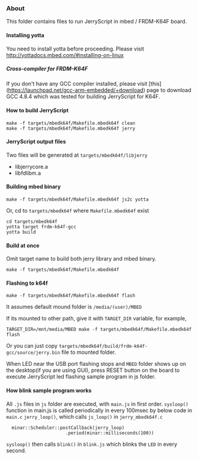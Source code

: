 ### About

This folder contains files to run JerryScript in mbed / FRDM-K64F board.

#### Installing yotta

You need to install yotta before proceeding.
Please visit http://yottadocs.mbed.com/#installing-on-linux

##### Cross-compiler for FRDM-K64F

If you don't have any GCC compiler installed, please visit [this]
(https://launchpad.net/gcc-arm-embedded/+download) page to download GCC 4.8.4
which was tested for building JerryScript for K64F.

#### How to build JerryScript

```
make -f targets/mbedk64f/Makefile.mbedk64f clean
make -f targets/mbedk64f/Makefile.mbedk64f jerry
```

#### JerryScript output files

Two files will be generated at `targets/mbedk64f/libjerry`
* libjerrycore.a
* libfdlibm.a

#### Building mbed binary

```
make -f targets/mbedk64f/Makefile.mbedk64f js2c yotta
```

Or, cd to `targets/mbedk64f` where `Makefile.mbedk64f` exist

```
cd targets/mbedk64f
yotta target frdm-k64f-gcc
yotta build
```

#### Build at once

Omit target name to build both jerry library and mbed binary.

```
make -f targets/mbedk64f/Makefile.mbedk64f
```

#### Flashing to k64f


```
make -f targets/mbedk64f/Makefile.mbedk64f flash
```

It assumes default mound folder is `/media/(user)/MBED`

If its mounted to other path, give it with `TARGET_DIR` variable, for example,
```
TARGET_DIR=/mnt/media/MBED make -f targets/mbedk64f/Makefile.mbedk64f flash
```

Or you can just copy `targets/mbedk64f/build/frdm-k64f-gcc/source/jerry.bin`
file to mounted folder.

When LED near the USB port flashing stops and `MBED` folder shows up on the
desktop(if you are using GUI), press RESET button on the board to execute
JerryScript led flashing sample program in js folder.

#### How blink sample program works

All `.js` files in `js` folder are executed, with `main.js` in first order.
`sysloop()` function in main.js is called periodically in every 100msec by
below code in `main.c` `jerry_loop()`, which calls `js_loop()` in
`jerry_mbedk64f.c`

```
  minar::Scheduler::postCallback(jerry_loop)
                      .period(minar::milliseconds(100))
```

`sysloop()` then calls `blink()` in `blink.js` which blinks the `LED` in
every second.

